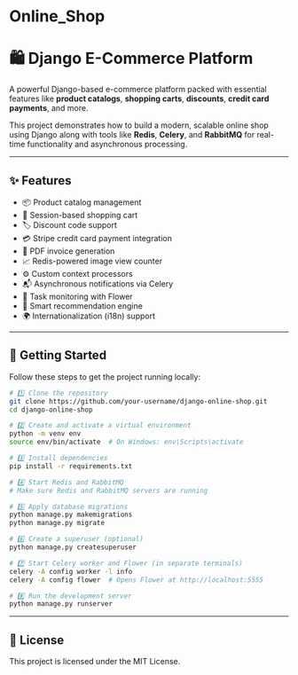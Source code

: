 # Online_Shop  
# 🛍️ Django E-Commerce Platform

A powerful Django-based e-commerce platform packed with essential features like **product catalogs**, **shopping carts**, **discounts**, **credit card payments**, and more.

This project demonstrates how to build a modern, scalable online shop using Django along with tools like **Redis**, **Celery**, and **RabbitMQ** for real-time functionality and asynchronous processing.

---

## ✨ Features

- 📦 Product catalog management  
- 🛒 Session-based shopping cart  
- 🏷️ Discount code support  
- 💳 Stripe credit card payment integration  
- 🧾 PDF invoice generation  
- 📈 Redis-powered image view counter  
- ⚙️ Custom context processors  
- 📬 Asynchronous notifications via Celery  
- 🌸 Task monitoring with Flower  
- 🧠 Smart recommendation engine  
- 🌍 Internationalization (i18n) support  

---

## 🚀 Getting Started

Follow these steps to get the project running locally:

```bash
# 1️⃣ Clone the repository
git clone https://github.com/your-username/django-online-shop.git
cd django-online-shop

# 2️⃣ Create and activate a virtual environment
python -m venv env
source env/bin/activate  # On Windows: env\Scripts\activate

# 3️⃣ Install dependencies
pip install -r requirements.txt

# 4️⃣ Start Redis and RabbitMQ
# Make sure Redis and RabbitMQ servers are running

# 5️⃣ Apply database migrations
python manage.py makemigrations
python manage.py migrate

# 6️⃣ Create a superuser (optional)
python manage.py createsuperuser

# 7️⃣ Start Celery worker and Flower (in separate terminals)
celery -A config worker -l info
celery -A config flower  # Opens Flower at http://localhost:5555

# 8️⃣ Run the development server
python manage.py runserver

```

---

## 📄 License

This project is licensed under the MIT License.
